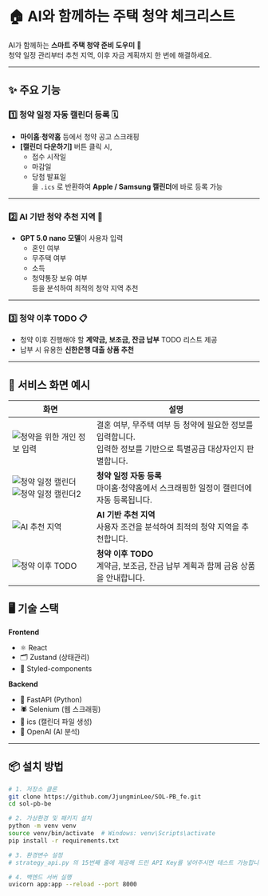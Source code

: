# 🏠 AI와 함께하는 주택 청약 체크리스트

AI가 함께하는 **스마트 주택 청약 준비 도우미** 🏡  
청약 일정 관리부터 추천 지역, 이후 자금 계획까지 한 번에 해결하세요.

---

## ✨ 주요 기능

### 1️⃣ 청약 일정 자동 캘린더 등록 🗓️

- **마이홈**·**청약홈** 등에서 청약 공고 스크래핑
- **[캘린더 다운하기]** 버튼 클릭 시,
  - 접수 시작일
  - 마감일
  - 당첨 발표일  
    을 `.ics` 로 반환하여 **Apple / Samsung 캘린더**에 바로 등록 가능

---

### 2️⃣ AI 기반 청약 추천 지역 📍

- **GPT 5.0 nano 모델**이 사용자 입력
  - 혼인 여부
  - 무주택 여부
  - 소득
  - 청약통장 보유 여부  
    등을 분석하여 최적의 청약 지역 추천

---

### 3️⃣ 청약 이후 TODO 📋

- 청약 이후 진행해야 할 **계약금, 보조금, 잔금 납부** TODO 리스트 제공
- 납부 시 유용한 **신한은행 대출 상품 추천**

---

## 📸 서비스 화면 예시

| 화면                                                                                                                                                                                                            | 설명                                                                                                                 |
| --------------------------------------------------------------------------------------------------------------------------------------------------------------------------------------------------------------- | -------------------------------------------------------------------------------------------------------------------- |
| ![청약을 위한 개인 정보 입력](https://github.com/user-attachments/assets/028024b7-e59a-423a-b36c-592c2f023961)                                                                                                  | 결혼 여부, 무주택 여부 등 청약에 필요한 정보를 입력합니다.<br>입력한 정보를 기반으로 특별공급 대상자인지 판별합니다. |
| ![청약 일정 캘린더](https://github.com/user-attachments/assets/a4f117b1-e436-490a-bb64-ba27ee307333) <br> ![청약 일정 캘린더2](https://github.com/user-attachments/assets/25f256dc-e245-4a55-a01e-f00969cd1e0b) | **청약 일정 자동 등록**<br>마이홈·청약홈에서 스크래핑한 일정이 캘린더에 자동 등록됩니다.                             |
| ![AI 추천 지역](https://github.com/user-attachments/assets/055575bd-b2f2-478d-9102-d75dd8f323bf)                                                                                                                | **AI 기반 추천 지역**<br>사용자 조건을 분석하여 최적의 청약 지역을 추천합니다.                                       |
| ![청약 이후 TODO](https://github.com/user-attachments/assets/ff32b522-5652-4aa1-a218-6c9883eb9ce6)                                                                                                              | **청약 이후 TODO**<br>계약금, 보조금, 잔금 납부 계획과 함께 금융 상품을 안내합니다.                                  |

## 🖥 기술 스택

**Frontend**

- ⚛️ React
- 🗂 Zustand (상태관리)
- 🎨 Styled-components

**Backend**

- 🚀 FastAPI (Python)
- 🕷 Selenium (웹 스크래핑)
- 📅 ics (캘린더 파일 생성)
- 🤖 OpenAI (AI 분석)

---

## 📦 설치 방법

```bash
# 1. 저장소 클론
git clone https://github.com/JjungminLee/SOL-PB_fe.git
cd sol-pb-be

# 2. 가상환경 및 패키지 설치
python -m venv venv
source venv/bin/activate  # Windows: venv\Scripts\activate
pip install -r requirements.txt

# 3. 환경변수 설정
# strategy_api.py 의 15번째 줄에 제공해 드린 API Key를 넣어주시면 테스트 가능합니다.

# 4. 백엔드 서버 실행
uvicorn app:app --reload --port 8000
```
